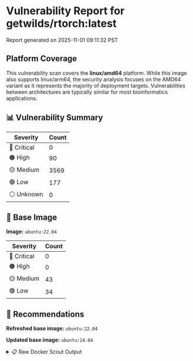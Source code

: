 # Vulnerability Report for getwilds/rtorch:latest

Report generated on 2025-11-01 09:11:32 PST

## Platform Coverage

This vulnerability scan covers the **linux/amd64** platform. While this image also supports linux/arm64, the security analysis focuses on the AMD64 variant as it represents the majority of deployment targets. Vulnerabilities between architectures are typically similar for most bioinformatics applications.

## 📊 Vulnerability Summary

| Severity | Count |
|----------|-------|
| 🔴 Critical | 0 |
| 🟠 High | 90 |
| 🟡 Medium | 3569 |
| 🟢 Low | 177 |
| ⚪ Unknown | 0 |

## 🐳 Base Image

**Image:** `ubuntu:22.04`

| Severity | Count |
|----------|-------|
| 🔴 Critical | 0 |
| 🟠 High | 0 |
| 🟡 Medium | 43 |
| 🟢 Low | 34 |

## 🔄 Recommendations

**Refreshed base image:** `ubuntu:22.04`

**Updated base image:** `ubuntu:24.04`

<details>
<summary>📋 Raw Docker Scout Output</summary>

```text
Target               │  getwilds/rtorch:latest  │    0C    90H   3569M   177L   
    digest             │  9db737f835a7                    │                               
  Base image           │  ubuntu:22.04                    │    0C     0H    43M    34L    
  Refreshed base image │  ubuntu:22.04                    │    0C     0H     2M    12L    
                       │                                  │                 -41    -22    
  Updated base image   │  ubuntu:24.04                    │    0C     0H     2M     5L    
                       │                                  │                 -41    -29    

What's next:
    View vulnerabilities → docker scout cves getwilds/rtorch:latest
    View base image update recommendations → docker scout recommendations getwilds/rtorch:latest
    Include policy results in your quickview by supplying an organization → docker scout quickview getwilds/rtorch:latest --org <organization>
```
</details>
